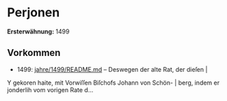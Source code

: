 # Perjonen

**Ersterwähnung:** 1499

## Vorkommen
- 1499: [jahre/1499/README.md](../jahre/1499/README.md) – Deswegen der alte Rat, der dieſen |

Y gekoren haite, mit Vorwiſſen Biſchofs Johann von Schön- |
berg, indem er jonderlih vom vorigen Rate d...
